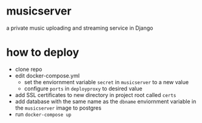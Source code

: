 # musicserver
a private music uploading and streaming service in Django

# how to deploy

- clone repo
- edit docker-compose.yml
    - set the enviornment variable ```secret``` in ```musicserver``` to a new value
    - configure ```ports``` in ```deployproxy``` to desired value
- add SSL certificates to new directory in project root called ```certs```
- add database with the same name as the ```dbname``` enviornment variable in the ```musicserver``` image to postgres
- run ```docker-compose up```